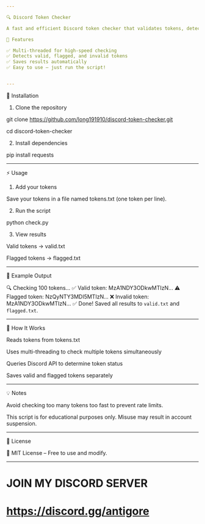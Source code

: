 ```yaml
---

🔍 Discord Token Checker

A fast and efficient Discord token checker that validates tokens, detects flagged ones, and sorts them into separate files.

🚀 Features

✅ Multi-threaded for high-speed checking
✅ Detects valid, flagged, and invalid tokens
✅ Saves results automatically
✅ Easy to use – just run the script!


---
```


📌 Installation

1. Clone the repository

git clone https://github.com/long191910/discord-token-checker.git

cd discord-token-checker


2. Install dependencies

pip install requests




---

⚡ Usage

1. Add your tokens

Save your tokens in a file named tokens.txt (one token per line).



2. Run the script

python check.py


3. View results

Valid tokens → valid.txt

Flagged tokens → flagged.txt





---

📜 Example Output

🔍 Checking 100 tokens...
✅ Valid token: MzA1NDY3ODkwMTIzN...
⚠ Flagged token: NzQyNTY3MDI5MTIzN...
❌ Invalid token: MzA1NDY3ODkwMTIzN...
✅ Done! Saved all results to `valid.txt` and `flagged.txt`.


---

📌 How It Works

Reads tokens from tokens.txt

Uses multi-threading to check multiple tokens simultaneously

Queries Discord API to determine token status

Saves valid and flagged tokens separately



---

💡 Notes

Avoid checking too many tokens too fast to prevent rate limits.

This script is for educational purposes only. Misuse may result in account suspension.



---

📜 License

📄 MIT License – Free to use and modify.


---
# JOIN MY DISCORD SERVER
# https://discord.gg/antigore
